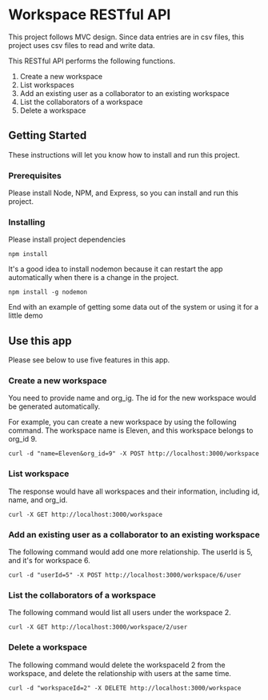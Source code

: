 # Workspace RESTful API

This project follows MVC design. Since data entries are in csv files, this project uses csv files to read and write data.

This RESTful API performs the following functions.

1. Create a new workspace
2. List workspaces
3. Add an existing user as a collaborator to an existing workspace
4. List the collaborators of a workspace
5. Delete a workspace

## Getting Started

These instructions will let you know how to install and run this project.

### Prerequisites

Please install Node, NPM, and Express, so you can install and run this project.

### Installing

Please install project dependencies

```
npm install
```

It's a good idea to install nodemon because it can restart the app automatically when there is a change in the project.

```
npm install -g nodemon
```

End with an example of getting some data out of the system or using it for a little demo

## Use this app

Please see below to use five features in this app.

### Create a new workspace

You need to provide name and org_ig. The id for the new workspace would be generated automatically.

For example, you can create a new workspace by using the following command. The workspace name is Eleven, and this workspace belongs to org_id 9.

```
curl -d "name=Eleven&org_id=9" -X POST http://localhost:3000/workspace
```

### List workspace

The response would have all workspaces and their information, including id, name, and org_id.

```
curl -X GET http://localhost:3000/workspace
```

### Add an existing user as a collaborator to an existing workspace

The following command would add one more relationship. The userId is 5, and it's for workspace 6.

```
curl -d "userId=5" -X POST http://localhost:3000/workspace/6/user
```

### List the collaborators of a workspace

The following command would list all users under the workspace 2.

```
curl -X GET http://localhost:3000/workspace/2/user
```

### Delete a workspace

The following command would delete the workspaceId 2 from the workspace, and delete the relationship with users at the same time.

```
curl -d "workspaceId=2" -X DELETE http://localhost:3000/workspace
```
